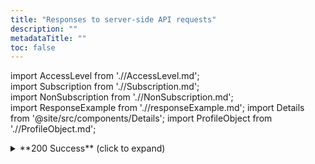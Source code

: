 ```yaml
---
title: "Responses to server-side API requests"
description: ""
metadataTitle: ""
toc: false
---
```


<!--- api-responses.md --->

import AccessLevel from './/AccessLevel.md';  
import Subscription from './/Subscription.md';  
import NonSubscription from './/NonSubscription.md';  
import ResponseExample from './/responseExample.md';
import Details from '@site/src/components/Details'; 
import ProfileObject from './/ProfileObject.md';  

<details>  
	<summary>**200 Success** (click to expand)</summary> 

The request is successful, the response will have the following data:
#### 	Response objects

<ProfileObject />

##### 	Access levels object	
<AccessLevel />
	

##### 	Subscription object

<Subscription />
	
##### 	Non-Subscription object

<NonSubscription />
	
#### 	Response example

<responseExample />

</details>



